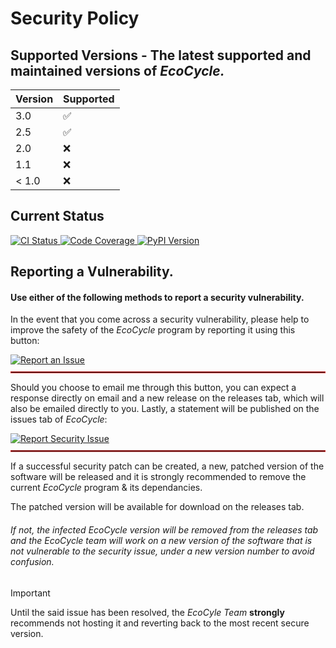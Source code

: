# Security Policy

## Supported Versions - The latest supported and maintained versions of _EcoCycle._

| Version        | Supported         |
|----------------|-------------------|
 | 3.0            | :white_check_mark:|
| 2.5            | :white_check_mark: |
| 2.0            | :x: |
| 1.1            | :x: |
| < 1.0          | :x:               |

## Current Status 
<a href="https://github.com/shirishpothi/ecocycle/actions/workflows/ci.yml">
    <img alt="CI Status" src="https://img.shields.io/github/workflow/status/shirishpothi/ecocycle/EcoCycle%20CI?style=for-the-badge&logo=github-actions&logoColor=white&label=CI">
</a>
<a href="https://codecov.io/gh/shirishpothi/ecocycle">
    <img alt="Code Coverage" src="https://img.shields.io/codecov/c/github/shirishpothi/ecocycle?style=for-the-badge&logo=codecov&logoColor=white">
</a>
<a href="https://pypi.org/project/ecocycle/">
    <img alt="PyPI Version" src="https://img.shields.io/pypi/v/ecocycle?style=for-the-badge&logo=pypi&logoColor=white">
</a>

## Reporting a Vulnerability.  
#### Use either of the following methods to report a security vulnerability.

In the event that you come across a security vulnerability, please help to improve the safety of the _EcoCycle_ program by reporting it using this button: 
 
<a href="https://github.com/shirishpothi/ecocycle/issues" target="_blank">
    <img src="https://img.shields.io/badge/Report%20Vulnerability%20on%20Github%20Issues-%23D32F2F?style=for-the-badge&logo=github&logoColor=white" alt="Report an Issue">
</a>

<hr style="border: 1px solid #D32F2F; margin: 10px 0;">

Should you choose to email me through this button, you can expect a response directly on email and a new release on the releases tab, which will also be emailed directly to you. Lastly, a statement will be published on the issues tab of _EcoCycle_: 

<a href="https://mail.google.com/mail/?view=cm&fs=1&to=shirish.pothi.27@gmail.com&su=Immediate%20GitHub%20Security%20Vulnerability&body=Dear%20Dev,%0A%0AI%20hope%20this%20email%20finds%20you%20well.%0A%0AThis%20email%20serves%20as%20notification%20of%20a%20critical%20security%20vulnerability%20affecting%20your%20GitHub%20EcoCycle%20repository.%20Specifically,%20the%20vulnerability%20in%20question%20is%20[describe%20vulnerability%20and%20what%20you%20were%20doing%20when%20you%20noticed%20it,%20what%20effect%20it%20had%20on%20your%20system%20or%20the%20way%20the%20program%20was%20run%20and%20what-if%20any%20remediation%20steps%20were%20taken].%0APlease%20take%20immediate%20action%20to%20mitigate%20the%20risk.%20Feel%20free%20to%20contact%20me%20at%20my%20email:%20[insert%20your%20email%20address].%0A%0ASincerely,%0A[your%20name%20and%20as%20many%20contact%20details%20as%20possible]" target="_blank">
    <img src="https://img.shields.io/badge/Report%20Vulnerability%20via%20Gmail-%23FF5733?style=for-the-badge&logo=gmail&logoColor=white" alt="Report Security Issue">
</a>

 

<hr style="border: 1px solid #D32F2F; margin: 10px 0;">

If a successful security patch can be created, a new, patched version of the software will be released and it is strongly recommended to remove the current _EcoCycle_ program & its dependancies.

The patched version will be available for download on the releases tab.

###### If not, the infected _EcoCycle_ version will be removed from the releases tab and the _EcoCycle_ team will work on a new version of the software that is not vulnerable to the security issue, under a new version number to avoid confusion.
> [!IMPORTANT]  
> Until the said issue has been resolved, the _EcoCyle Team_ **strongly** recommends not hosting it and reverting back to the most recent secure version.